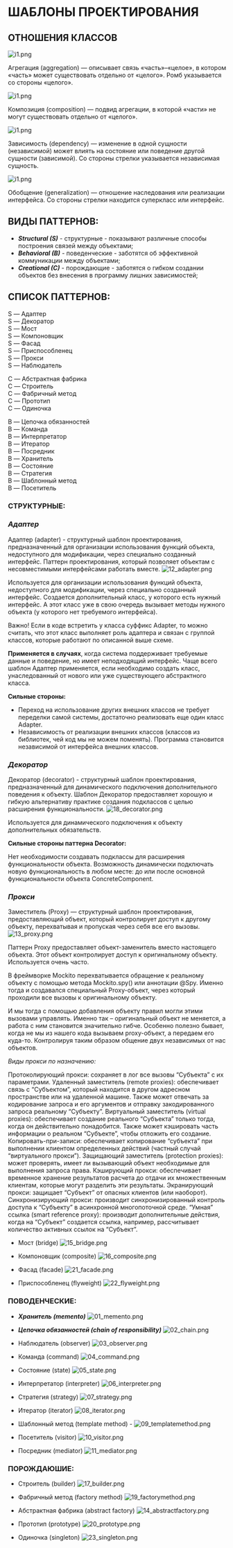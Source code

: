 # ШАБЛОНЫ ПРОЕКТИРОВАНИЯ

## ОТНОШЕНИЯ КЛАССОВ

![i1.png](/img/design_pattern/class_relations/i1.png)

Агрегация (aggregation) — описывает связь «часть»–«целое», в котором «часть»
может существовать отдельно от «целого». Ромб указывается со стороны «целого».

![i1.png](/img/design_pattern/class_relations/i2.png)

Композиция (composition) — подвид агрегации, в которой «части» не могут
существовать отдельно от «целого».

![i1.png](/img/design_pattern/class_relations/i3.png)

Зависимость (dependency) — изменение в одной сущности (независимой) может влиять
на состояние или поведение другой сущности (зависимой). Со стороны стрелки
указывается независимая сущность.

![i1.png](/img/design_pattern/class_relations/i4.png)

Обобщение (generalization) — отношение наследования или реализации интерфейса.
Со стороны стрелки находится суперкласс или интерфейс.

## ВИДЫ ПАТТЕРНОВ:

- **_Structural (S)_** - структурные - показывают различные способы построения
  связей между объектами;
- **_Behavioral (B)_** - поведенческие - заботятся об эффективной коммуникации
  между объектами;
- **_Creational (C)_** - порождающие - заботятся о гибком создании объектов без
  внесения в программу лишних зависимостей;

## СПИСОК ПАТТЕРНОВ:

S — Адаптер  
S — Декоратор  
S — Мост  
S — Компоновщик  
S — Фасад  
S — Приспособленец  
S — Прокси  
S — Наблюдатель

C — Абстрактная фабрика  
C — Строитель  
C — Фабричный метод  
C — Прототип  
C — Одиночка

B — Цепочка обязанностей  
B — Команда  
B — Интерпретатор  
B — Итератор  
B — Посредник  
B — Хранитель  
B — Состояние  
B — Стратегия  
B — Шаблонный метод  
B — Посетитель

### СТРУКТУРНЫЕ:

### _Адаптер_

Адаптер (adapter) - структурный шаблон проектирования, предназначенный для
организации использования функций объекта, недоступного для модификации, через
специально созданный интерфейс. Паттерн проектирования, который позволяет
объектам с несовместимыми интерфейсами работать вместе.
![12_adapter.png](/img/design_pattern/design_patterns/adapter.png)

Используется для организации использования функций объекта, недоступного для
модификации, через специально созданный интерфейс. Создается дополнительный
класс, у которого есть нужный интерфейс. А этот класс уже в свою очередь
вызывает методы нужного объекта (у которого нет требуемого интерфейса).

Важно! Если в коде встретить у класса суффикс Adapter, то можно считать, что
этот класс выполняет роль адаптера и связан с группой классов, которые работают
по описанной выше схеме.

**Применяется в случаях**, когда система поддерживает требуемые данные и
поведение, но имеет неподходящий интерфейс. Чаще всего шаблон Адаптер
применяется, если необходимо создать класс, унаследованный от нового или уже
существующего абстрактного класса.

**Сильные стороны:**

- Переход на использование других внешних классов не требует переделки самой
  системы, достаточно реализовать еще один класс Adapter.
- Независимость от реализации внешних классов (классов из библиотек, чей код мы
  не можем поменять). Программа становится независимой от интерфейса внешних
  классов.

### _Декоратор_

Декоратор (decorator) - структурный шаблон проектирования, предназначенный для
динамического подключения дополнительного поведения к объекту. Шаблон Декоратор
предоставляет хорошую и гибкую альтернативу практике создания подклассов с целью
расширения функциональности.
![18_decorator.png](/img/design_pattern/design_patterns/decorator.png)

Используется для динамического подключения к объекту дополнительных
обязательств.

**Сильные стороны паттерна Decorator:**

Нет необходимости создавать подклассы для расширения функциональности объекта.
Возможность динамически подключать новую функциональность в любом месте: до или
после основной функциональности объекта ConcreteComponent.

### _Прокси_

Заместитель (Proxy) — структурный шаблон проектирования, предоставляющий объект,
который контролирует доступ к другому объекту, перехватывая и пропуская через
себя все его вызовы.
![13_proxy.png](/img/design_pattern/design_patterns/proxy.png)

Паттерн Proxy предоставляет объект-заменитель вместо настоящего объекта. Этот
объект контролирует доступ к оригинальному объекту. Используется очень часто.

В фреймворке Mockito перехватывается обращение к реальному объекту с помощью 
метода Mockito.spy() или аннотации @Spy. Именно тогда и создавался специальный 
Proxy-объект, через который проходили все вызовы к оригинальному объекту.

И мы тогда с помощью добавления объекту правил могли этими вызовами управлять.
Именно так – оригинальный объект не меняется, а работа с ним становится
значительно гибче. Особенно полезно бывает, когда не мы из нашего кода вызываем
proxy-объект, а передаем его куда-то. Контролируя таким образом общение двух
независимых от нас объектов.

_Виды прокси по назначению:_

Протоколирующий прокси: сохраняет в лог все вызовы “Субъекта” с их параметрами.
Удаленный заместитель (remote proxies): обеспечивает связь с “Субъектом”,
который находится в другом адресном пространстве или на удаленной машине. Также
может отвечать за кодирование запроса и его аргументов и отправку
закодированного запроса реальному “Субъекту”.
Виртуальный заместитель (virtual proxies): обеспечивает создание реального
“Субъекта” только тогда, когда он действительно понадобится. Также может
кэшировать часть информации о реальном “Субъекте”, чтобы отложить его создание.
Копировать-при-записи: обеспечивает копирование “субъекта” при выполнении
клиентом определенных действий (частный случай “виртуального прокси”).
Защищающий заместитель (protection proxies): может проверять, имеет ли
вызывающий объект необходимые для выполнения запроса права.
Кэширующий прокси: обеспечивает временное хранение результатов расчета до отдачи
их множественным клиентам, которые могут разделить эти результаты.
Экранирующий прокси: защищает “Субъект” от опасных клиентов (или наоборот).
Синхронизирующий прокси: производит синхронизированный контроль доступа к
“Субъекту” в асинхронной многопоточной среде.
“Умная” ссылка (smart reference proxy): производит дополнительные действия,
когда на “Субъект” создается ссылка, например, рассчитывает количество активных
ссылок на “Субъект”.

- Мост (bridge)
  ![15_bridge.png](/img/design_pattern/design_patterns/bridge.png)

- Компоновщик (composite)
  ![16_composite.png](/img/design_pattern/design_patterns/16_composite.png)


- Фасад (facade)
  ![21_facade.png](/img/design_pattern/design_patterns/21_facade.png)

- Приспособленец (flyweight)
  ![22_flyweight.png](/img/design_pattern/design_patterns/22_flyweight.png)

### ПОВОДЕНЧЕСКИЕ:

- **_Хранитель (memento)_**
  ![01_memento.png](/img/design_pattern/design_patterns/01_memento.png)

- **_Цепочка обязанностей (chain of responsibility)_**
  ![02_chain.png](/img/design_pattern/design_patterns/02_chain.png)

- Наблюдатель (observer)
  ![03_observer.png](/img/design_pattern/design_patterns/03_observer.png)

- Команда (command)
  ![04_command.png](/img/design_pattern/design_patterns/04_command.png)

- Состояние (state)
  ![05_state.png](/img/design_pattern/design_patterns/05_state.png)

- Интерпретатор (interpreter)
  ![06_interpreter.png](/img/design_pattern/design_patterns/06_interpreter.png)

- Стратегия (strategy)
  ![07_strategy.png](/img/design_pattern/design_patterns/07_strategy.png)

- Итератор (iterator)
  ![08_iterator.png](/img/design_pattern/design_patterns/08_iterator.png)

- Шаблонный метод (template method) -
  ![09_templatemethod.png](/img/design_pattern/design_patterns/09_templatemethod.png)

- Посетитель (visitor)
  ![10_visitor.png](/img/design_pattern/design_patterns/10_visitor.png)

- Посредник (mediator)
  ![11_mediator.png](/img/design_pattern/design_patterns/11_mediator.png)

### ПОРОЖДАЮШИЕ:

- Строитель (builder)
  ![17_builder.png](/img/design_pattern/design_patterns/17_builder.png)

- Фабричный метод (factory method)
  ![19_factorymethod.png](/img/design_pattern/design_patterns/19_factorymethod.png)

- Абстрактная фабрика (abstract factory)
  ![14_abstractfactory.png](/img/design_pattern/design_patterns/14_abstractfactory.png)

- Прототип (prototype)
  ![20_prototype.png](/img/design_pattern/design_patterns/20_prototype.png)

- Одиночка (singleton)
  ![23_singleton.png](/img/design_pattern/design_patterns/23_singleton.png)
